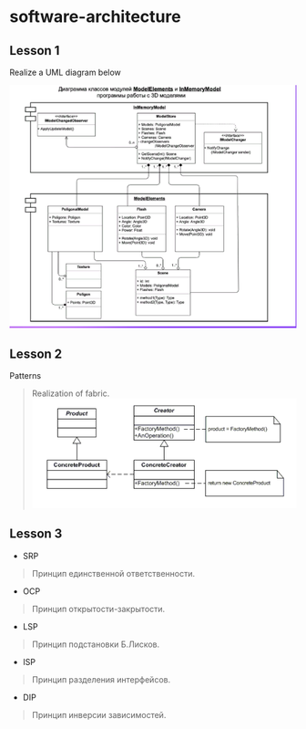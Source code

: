 # software-architecture

## Lesson 1

Realize a UML diagram below

!["diagram"](./diagram.png)

## Lesson 2

Patterns

>Realization of fabric.
!["diagram"](./fabric.png)

## Lesson 3

* SRP

>Принцип единственной ответственности.

* OCP

>Принцип открытости-закрытости.

* LSP

>Принцип подстановки Б.Лисков.

* ISP

>Принцип разделения интерфейсов.

* DIP

>Принцип инверсии зависимостей.